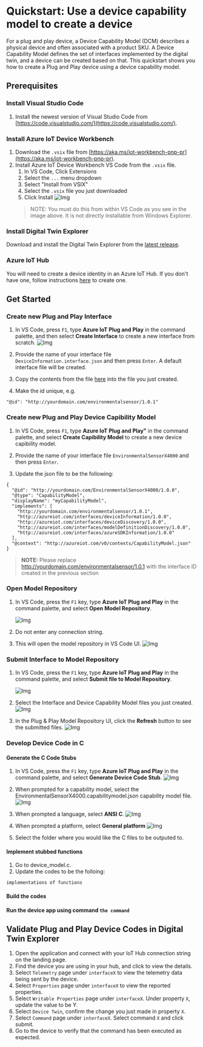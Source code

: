 # Quickstart: Use a device capability model to create a device

For a plug and play device, a Device Capability Model (DCM) describes a physical device and often associated with a product SKU. A Device Capability Model defines the set of interfaces implemented by the digital twin, and a device can be created based on that. This quickstart shows you how to create a Plug and Play device using a device capability model.

## Prerequisites

### Install Visual Studio Code
1. Install the newest version of Visual Studio Code from [https://code.visualstudio.com/](https://code.visualstudio.com/). 

### Install Azure IoT Device Workbench
1. Download the `.vsix` file from [https://aka.ms/iot-workbench-pnp-pr](https://aka.ms/iot-workbench-pnp-pr).
2. Install Azure IoT Device Workbench VS Code from the `.vsix` file.
   1. In VS Code, Click Extensions
   2. Select the `...` menu dropdown
   3. Select "Install from VSIX"
   4. Select the `.vsix` file you just downloaded
   5. Click Install
   ![Img](img/install-vsix.png)
   > NOTE: You must do this from within VS Code as you see in the image above. It is not directly installable from Windows Explorer.
   
### Install Digital Twin Explorer
Download and install the Digital Twin Explorer from the [latest release]().
### Azure IoT Hub
You will need to create a device identity in an Azure IoT Hub. If you don't have one, follow instructions [here](https://docs.microsoft.com/en-us/azure/iot-hub/quickstart-send-telemetry-node#create-an-iot-hub) to create one.

## Get Started

### Create new Plug and Play Interface 

1. In VS Code, press `F1`, type **Azure IoT Plug and Play** in the command palette, and then select **Create Interface** to create a new interface from scratch.
    ![Img](img/create-interface.png)

2. Provide the name of your interface file `DeviceInformation.interface.json` and then press `Enter`. A default interface file will be created.
3. Copy the contents from the file [here]() into the file you just created.
  
4. Make the id unique, e.g.
```
"@id": "http://yourdomain.com/environmentalsensor/1.0.1"
```

### Create new Plug and Play Device Capibility Model 

1. In VS Code, press `F1`, type **Azure IoT Plug and Play"** in the command palette, and select **Create Capibility Model** to create a new device capibility model.

2. Provide the name of your interface file `EnvironmentalSensorX4000` and then press `Enter`.

3. Update the json file to be the following:

```
{
  "@id": "http://yourdomain.com/EnvironmentalSensorX4000/1.0.0",
  "@type": "CapabilityModel",
  "displayName": "myCapabilityModel",
  "implements": [
    "http://yourdomain.com/environmentalsensor/1.0.1",
    "http://azureiot.com/interfaces/deviceInformation/1.0.0",
    "http://azureiot.com/interfaces/deviceDiscovery/1.0.0",
    "http://azureiot.com/interfaces/modelDefinitionDiscovery/1.0.0",
    "http://azureiot.com/interfaces/azureSDKInformation/1.0.0"
  ],
  "@context": "http://azureiot.com/v0/contexts/CapabilityModel.json"
}
```
 > **NOTE:** Please replace http://yourdomain.com/environmentalsensor/1.0.1 with the interface ID created in the previous section

### Open Model Repository

1. In VS Code, press the `F1` key, type **Azure IoT Plug and Play** in the command palette, and select **Open Model Repository**. 

   ![Img](img/open-model-repo.png)

2. Do not enter any connection string.

3. This will open the model repository in VS Code UI.
   ![Img](img/model-repo-ui.png)

### Submit Interface to Model Repository

1. In VS Code, press the `F1` key, type **Azure IoT Plug and Play** in the command palette, and select **Submit file to Model Repository**. 

   ![Img](img/submit.png)

2. Select the Interface and Device Capability Model files you just created.
   ![Img](img/submit-file.png)

3. In the Plug & Play Model Repository UI, click the **Refresh** button to see the submitted files.
   ![Img](img/model-repo-ui-submitted.png)


### Develop Device Code in C

#### Generate the C Code Stubs
1. In VS Code, press the `F1` key, type **Azure IoT Plug and Play** in the command palette, and select **Generate Device Code Stub**.
    ![Img](img/command-generate-device-code.png)

2. When prompted for a capability model, select the EnvironmentalSensorX4000.capabilitymodel.json capability model file.
    ![Img](img/select-dcm.png)

3. When prompted a language, select **ANSI C**.
    ![Img](img/device-lang.png)

4. When prompted a platform, select **General platform**
   ![Img](img/reveal-in-folder.png)
   
5. Select the folder where you would like the C files to be outputed to.

#### Implement stubbed functions
1. Go to device_model.c.
2. Update the codes to be the folloing:
```
implementations of functions
```
#### Build the codes
#### Run the device app using command `the command`

## Validate Plug and Play Device Codes in Digital Twin Explorer

1. Open the application and connect with your IoT Hub connection string on the landing page.
2. Find the device you are using in your hub, and click to view the details.
3. Select `Telemetry` page under `interfaceX` to view the telemetry data being sent by the device.
4. Select `Properties` page under `interfaceX` to view the reported properties.
5. Select `Writable Properties` page under `interfaceX`. Under property `X`, update the value to be Y.
6. Select `Device Twin`, confirm the change you just made in property `X`.
7. Select `Command` page under `interfaceX`. Select command `X` and click submit.
8. Go to the device to verify that the command has been executed as expected.
